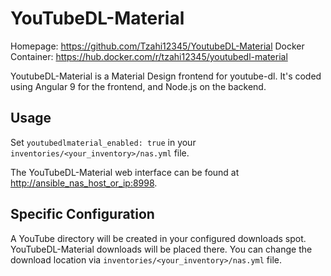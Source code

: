 # YouTubeDL-Material

Homepage: <https://github.com/Tzahi12345/YoutubeDL-Material>
Docker Container: <https://hub.docker.com/r/tzahi12345/youtubedl-material>

YoutubeDL-Material is a Material Design frontend for youtube-dl. It's coded using Angular 9 for the frontend, and Node.js on the backend.

## Usage

Set `youtubedlmaterial_enabled: true` in your `inventories/<your_inventory>/nas.yml` file.

The YouTubeDL-Material web interface can be found at <http://ansible_nas_host_or_ip:8998>.

## Specific Configuration

A YouTube directory will be created in your configured downloads spot. YouTubeDL-Material downloads will be placed there.
You can change the download location via `inventories/<your_inventory>/nas.yml` file.
